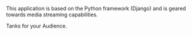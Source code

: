 This application is based on the Python framework (Django) and is geared towards media streaming capabilities.

Tanks for your Audience.